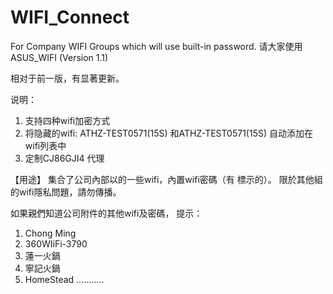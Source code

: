 # WIFI_Connect
For Company WIFI Groups which will use built-in password.
请大家使用ASUS_WIFI (Version 1.1)

相对于前一版，有显著更新。

说明：
1.	支持四种wifi加密方式 
2.	将隐藏的wifi: ATHZ-TEST0571(15S) 和ATHZ-TEST0571(15S) 自动添加在wifi列表中
3.	定制CJ86GJI4 代理

【用途】
集合了公司內部以的一些wifi，內置wifi密碼（有   標示的）。
限於其他組的wifi隱私問題，請勿傳播。

如果親們知道公司附件的其他wifi及密碼，
提示：
1.	Chong Ming
2.	360WIiFi-3790
3.	蓮一火鍋
4.	寧記火鍋
5.	HomeStead
………..
